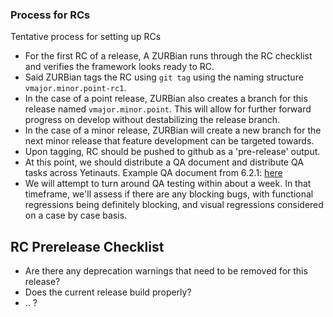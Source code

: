 ### Process for RCs

Tentative process for setting up RCs
  
* For the first RC of a release, A ZURBian runs through the RC checklist and verifies the framework looks ready to RC.
* Said ZURBian tags the RC using `git tag` using the naming structure `vmajor.minor.point-rc1`. 
* In the case of a point release, ZURBian also creates a branch for this release named `vmajor.minor.point`.  This will allow for further forward progress on develop without destabilizing the release branch.
* In the case of a minor release, ZURBian will create a new branch for the next minor release that feature development can be targeted towards.
* Upon tagging, RC should be pushed to github as a 'pre-release' output.
* At this point, we should distribute a QA document and distribute QA tasks across Yetinauts.  Example QA document from 6.2.1: [here](https://docs.google.com/spreadsheets/d/1AeM1tcNltZGU0JiHlsw2rUb8ck-d8gHDVxGND2k3WLQ/edit?usp=sharing)
* We will attempt to turn around QA testing within about a week.  In that timeframe, we'll assess if there are any blocking bugs, with functional regressions being definitely blocking, and visual regressions considered on a case by case basis.
 
## RC Prerelease Checklist
- Are there any deprecation warnings that need to be removed for this release?
- Does the current release build properly?
- .. ?
